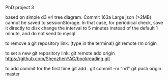 PhD project 3

based on 
simple d3 v4 tree diagram.
Commit 163a
Large json (>2MB) cannot be saved to sessionStorage. In that case, for periodical check, save it directly to disk
    change the interval to 5 minutes instead of the default 1 minute, and do not send to mysql


to remove a git repository link:
(type in the terminal)
git remote rm origin


to set a new git repository link:
git remote add origin https://github.com/ShenzhenYAO/bookreading.git


to add commit for the first time
git add .
git commit -m "m1"
git push origin master

